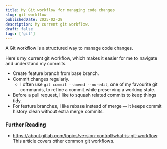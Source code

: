```yaml
---
title: My Git workflow for managing code changes
slug: git-workflow
publishedDate: 2025-02-28
description: My current git workflow.
draft: false
tags: ['git']
---
```


A Git workflow is a structured way to manage code changes.

Here's my current git workflow, which makes it easier for me to navigate and understand my commits.

- Create feature branch from base branch.
- Commit changes regularly.
  - I often use `git commit --amend --no-edit`, one of my favourite git commands, to refine a commit while preserving a working state.
- Before a pull request, I like to squash related commits to keep things tidy.
- For feature branches, I like rebase instead of merge — it keeps commit history clean without extra merge commits.

### Further Reading

- https://about.gitlab.com/topics/version-control/what-is-git-workflow: This article covers other common git workflows.
